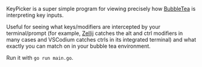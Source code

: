 KeyPicker is a super simple program for viewing precisely how [BubbleTea](https://github.com/charmbracelet/bubbletea) is interpreting key inputs.

Useful for seeing what keys/modifiers are intercepted by your terminal/prompt (for example, [Zellij](https://zellij.dev/) catches the alt and ctrl modifiers in many cases and VSCodium catches ctrls in its integrated terminal) and what exactly you can match on in your bubble tea environment.

Run it with `go run main.go`.